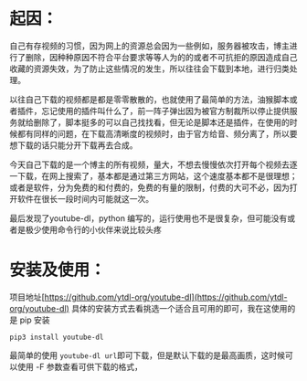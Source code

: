 # 起因：
自己有存视频的习惯，因为网上的资源总会因为一些例如，服务器被攻击，博主进行了删除，因种种原因不符合平台要求等等人为的的或者不可抗拒的原因造成自己收藏的资源失效，为了防止这些情况的发生，所以往往会下载到本地，进行归类处理。

以往自己下载的视频都是都是零零散散的，也就使用了最简单的方法，油猴脚本或者插件，忘记使用的插件叫什么了，前一阵子弹出因为被官方制裁所以停止提供服务就给删除了，脚本挺多的可以自己找找看，但无论是脚本还是插件，在使用的时候都有同样的问题，在下载高清晰度的视频时，由于官方给音、频分离了，所以要想下载的话只能分开下载再去合成。

今天自己下载的是一个博主的所有视频，量大，不想去慢慢依次打开每个视频去逐一下载，在网上搜索了，基本都是通过第三方网站，这个速度基本都不是很理想；或者是软件，分为免费的和付费的，免费的有量的限制，付费的大可不必，因为打开软件在很长一段时间内可能就这一次。

最后发现了youtube-dl，python 编写的，运行使用也不是很复杂，但可能没有或者是极少使用命令行的小伙伴来说比较头疼


# 安装及使用：
项目地址[https://github.com/ytdl-org/youtube-dl](https://github.com/ytdl-org/youtube-dl)
具体的安装方式去看挑选一个适合且可用的即可，我在这使用的是 pip 安装
```0
pip3 install youtube-dl
```
最简单的使用
`youtube-dl url`即可下载，但是默认下载的是最高画质，这时候可以使用 -F 参数查看可供下载的格式，